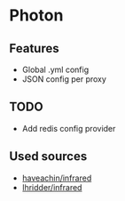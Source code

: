 # Photon

## Features
- Global .yml config
- JSON config per proxy

## TODO
- Add redis config provider

## Used sources
- [haveachin/infrared](https://github.com/haveachin/infrared)
- [lhridder/infrared](https://github.com/lhridder/infrared)